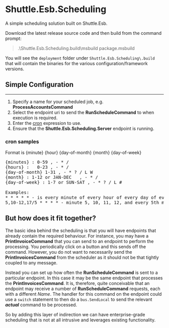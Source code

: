 # Shuttle.Esb.Scheduling

A simple scheduling solution built on Shuttle.Esb.

Download the latest release source code and then build from the command prompt:

> .\Shuttle.Esb.Scheduling\.build\msbuild package.msbuild

You will see the `deployment` folder under `Shuttle.Esb.Scheduling\.build` that will contain the binaries for the various configuration/framework versions.

## Simple Configuration
--------------------
1. Specify a name for your scheduled job, e.g. **ProcessAccountsCommand**
2. Select the endpoint uri to send the **RunScheduleCommand** to when execution is required.
3. Enter the [cron](http://en.wikipedia.org/wiki/Cron) expression to use.
4. Ensure that the **Shuttle.Esb.Scheduling.Server** endpoint is running.
 
### cron samples

Format is {minute} {hour} {day-of-month} {month} {day-of-week}

<pre>
{minutes} : 0-59 , - * /
{hours} : 	0-23 , - * /
{day-of-month} 1-31 , - * ? / L W
{month} : 1-12 or JAN-DEC	, - * /
{day-of-week} : 1-7 or SUN-SAT , - * ? / L #

Examples:
* * * * * - is every minute of every hour of every day of every month
5,10-12,17/5 * * * * - minute 5, 10, 11, 12, and every 5th minute after that
</pre>

## But how does it fit together?

The basic idea behind the scheduling is that you will have endpoints that already contain the required behaviour.  For instance, you may have a **PrintInvoiceCommand** that you can send to an endpoint to perform the processing.  You periodically click on a button and this sends off the command.  However, you do not want to necessarily send the **PrintInvoicesCommand** from the scheduler as it should not be that tightly coupled to any message.

Instead you can set up how often the **RunScheduleCommand** is sent to a particular endpoint.  In this case it may be the same endpoint that processes the **PrintInvoicesCommand**.  It is, therefore, quite conceivable that an endpoint may receive a number of **RunScheduleCommand** requests, each with a different *Name*.  The handler for this command on the endpoint could use a ```switch``` statement to then do a ```bus.SendLocal``` to send the relevant ***actual*** command to be processed.

So by adding this layer of indirection we can have enterprise-grade scheduling that is not at all intrusive and leverages existing functionality.
